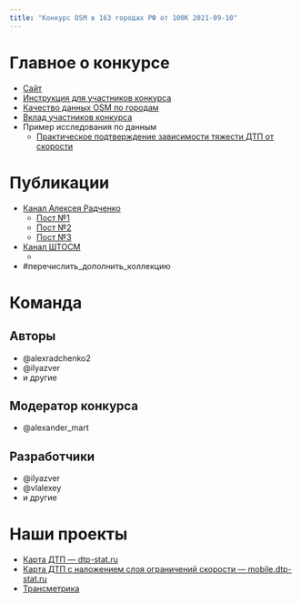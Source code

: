 ```yaml
---
title: "Конкурс OSM в 163 городах РФ от 100К 2021-09-10"
---
```


# Главное о конкурсе

- [Сайт](http://osm-competition.tilda.ws)
- [Инструкция для участников конкурса](https://docs.google.com/document/d/1agxO9X7q0I1Lasn32IKX8M5bwBgu0dg7KEqHVSzUYLA/edit)
- [Качество данных OSM по городам](https://docs.google.com/spreadsheets/d/1uaADOl-qpxwNC8IOF_u2sl3Uss3qlhFIWAFNnFWrBWs/edit#gid=0)
- [Вклад участников конкурса](https://en.wikipedia.org/wiki/To_be_announced)
- Пример исследования по данным
	- [Практическое подтверждение зависимости тяжести ДТП от скорости](https://alexradchenko.medium.com/практическое-подтверждение-зависимости-тяжести-дтп-от-скорости-242aaa089d40)

# Публикации

- [Канал Алексея Радченко](https://t.me/urban_blog)
	- [Пост №1](https://t.me/urban_blog/4840)
	- [Пост №2](https://t.me/urban_blog/4853)
	- [Пост №3](https://t.me/urban_blog/4890)
- [Канал ШТОСМ](https://t.me/shtosm)
	- [](https://t.me/shtosm/510)
- #перечислить_дополнить_коллекцию 


# Команда

## Авторы

- @alexradchenko2
- @ilyazver
- и другие


## Модератор конкурса

- @alexander_mart


## Разработчики

- @ilyazver
- @vlalexey
- и другие


# Наши проекты

- [Карта ДТП — dtp-stat.ru](https://dtp-stat.ru)
- [Карта ДТП с наложением слоя ограничений скорости — mobile.dtp-stat.ru](https://mobile.dtp-stat.ru)
- [Трансметрика](https://transmetrika.com)